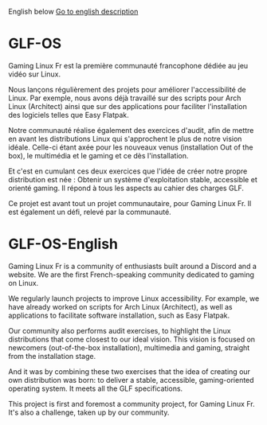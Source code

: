 English below
[Go to english description](#GLF-OS-English)

# GLF-OS

Gaming Linux Fr est la première communauté francophone dédiée au jeu vidéo sur Linux.

Nous lançons régulièrement des projets pour améliorer l'accessibilité de Linux. Par exemple, nous avons déjà travaillé sur des scripts pour Arch Linux (Architect) ainsi que sur des applications pour faciliter l'installation des logiciels telles que Easy Flatpak.

Notre communauté réalise également des exercices d'audit, afin de mettre en avant les distributions Linux qui s'approchent le plus de notre vision idéale. Celle-ci étant axée pour les nouveaux venus (installation Out of the box), le multimédia et le gaming et ce dès l'installation.

Et c'est en cumulant ces deux exercices que l'idée de créer notre propre distribution est née : Obtenir un système d'exploitation stable, accessible et orienté gaming. Il répond à tous les aspects au cahier des charges GLF.

Ce projet est avant tout un projet communautaire, pour Gaming Linux Fr. Il est également un défi, relevé par la communauté.

# GLF-OS-English

Gaming Linux Fr is a community of enthusiasts built around a Discord and a website.
We are the first French-speaking community dedicated to gaming on Linux.

We regularly launch projects to improve Linux accessibility. For example, we have already worked on scripts for Arch Linux (Architect), as well as applications to facilitate software installation, such as Easy Flatpak.

Our community also performs audit exercises, to highlight the Linux distributions that come closest to our ideal vision. This vision is focused on newcomers (out-of-the-box installation), multimedia and gaming, straight from the installation stage.

And it was by combining these two exercises that the idea of creating our own distribution was born: to deliver a stable, accessible, gaming-oriented operating system. It meets all the GLF specifications.

This project is first and foremost a community project, for Gaming Linux Fr. It's also a challenge, taken up by our community.
